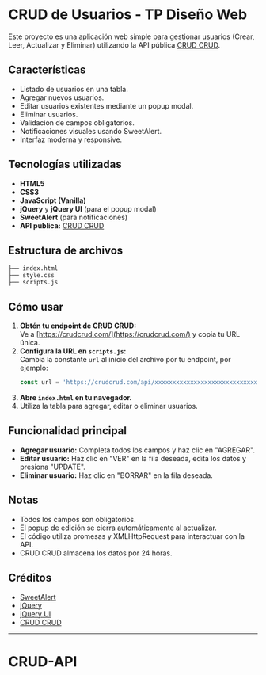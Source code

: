 # CRUD de Usuarios - TP Diseño Web

Este proyecto es una aplicación web simple para gestionar usuarios (Crear, Leer, Actualizar y Eliminar) utilizando la API pública [CRUD CRUD](https://crudcrud.com/).

## Características

- Listado de usuarios en una tabla.
- Agregar nuevos usuarios.
- Editar usuarios existentes mediante un popup modal.
- Eliminar usuarios.
- Validación de campos obligatorios.
- Notificaciones visuales usando SweetAlert.
- Interfaz moderna y responsive.

## Tecnologías utilizadas

- **HTML5**
- **CSS3**
- **JavaScript (Vanilla)**
- **jQuery** y **jQuery UI** (para el popup modal)
- **SweetAlert** (para notificaciones)
- **API pública:** [CRUD CRUD](https://crudcrud.com/)

## Estructura de archivos

```
├── index.html
├── style.css
├── scripts.js
```

## Cómo usar

1. **Obtén tu endpoint de CRUD CRUD:**  
   Ve a [https://crudcrud.com/](https://crudcrud.com/) y copia tu URL única.
2. **Configura la URL en `scripts.js`:**  
   Cambia la constante `url` al inicio del archivo por tu endpoint, por ejemplo:  
   ```javascript
   const url = 'https://crudcrud.com/api/xxxxxxxxxxxxxxxxxxxxxxxxxxxxxxxx/usuarios'
   ```
3. **Abre `index.html` en tu navegador.**
4. Utiliza la tabla para agregar, editar o eliminar usuarios.

## Funcionalidad principal

- **Agregar usuario:** Completa todos los campos y haz clic en "AGREGAR".
- **Editar usuario:** Haz clic en "VER" en la fila deseada, edita los datos y presiona "UPDATE".
- **Eliminar usuario:** Haz clic en "BORRAR" en la fila deseada.

## Notas

- Todos los campos son obligatorios.
- El popup de edición se cierra automáticamente al actualizar.
- El código utiliza promesas y XMLHttpRequest para interactuar con la API.
- CRUD CRUD almacena los datos por 24 horas.

## Créditos

- [SweetAlert](https://sweetalert.js.org/)
- [jQuery](https://jquery.com/)
- [jQuery UI](https://jqueryui.com/)
- [CRUD CRUD](https://crudcrud.com/)

---
# CRUD-API
